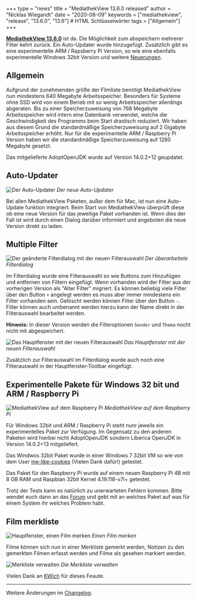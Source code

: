 +++
type = "news"
title = "MediathekView 13.6.0 released"
author = "Nicklas Wiegandt"
date = "2020-08-09"
keywords = ["mediathekview", "release", "13.6.0", "13.6"] # HTML Schlüsselwörter
tags = ["Allgemein"]
+++

**[MediathekView 13.6.0](https://mediathekview.de/download/)** ist da. Die Möglichkeit zum abspeichern mehrerer Filter kehrt zurück. Ein Auto-Updater wurde hinzugefügt. Zusätzlich gibt es eine experimentelle ARM / Rapsberry Pi Version, so wie eine ebenfalls experimentelle Windows 32bit Version und weitere [Neuerungen](https://mediathekview.de/changelog/13-6-0/).

## Allgemein

Aufgrund der zunehmenden größe der Filmliste benötigt MediathekView nun mindestens 640 Megabyte Arbeitsspeicher. Besonders für Systeme ohne SSD wird von einem Berieb mit so wenig Arbeitsspeicher allerdings abgeraten. Bis zu einer Speicherzuweisung von 768 Megabyte Arbeitsspeicher wird intern eine Datenbank verwendet, welche die Geschwindigkeit des Programms beim Start drastisch reduziert.
Wir haben aus diesem Grund die standardmäßige Speicherzuweisung auf 2 Gigabyte Arbeitsspeicher erhöht. Nur für die experimentelle ARM / Raspberry Pi Version haben wir die standardmäßige Speicherzuweisung auf 1280 Megabyte gesetzt.

Das mitgelieferte AdoptOpenJDK wurde auf Version 14.0.2+12 geupdatet.


## Auto-Updater 

![Der Auto-Updater](/images/news/mediathekview-13_6-linux-updater.png)
<em>Der neue Auto-Updater</em>

Bei allen MediathekView Paketen, außer dem für Mac, ist nun eine Auto-Update funktion integriert. Beim Start von MediathekView überprüft diese ob eine neue Version für das jeweilige Paket vorhanden ist. Wenn dies der Fall ist wird durch einen Dialog darüber informiert und angeboten die neue Version direkt zu laden.


## Multiple Filter

![Der geänderte Filterdialog mit der neuen Filterauswahl](/images/news/mediathekview-13_6-linux-filter-dialog.png)
<em>Der überarbeitete Filterdialog</em>

Im Filterdialog wurde eine Filterauswahl so wie Buttons zum Hinzufügen und entfernen von Filtern eingefügt. Wenn vorhanden wird der Filter aus der vorherigen Version als "Alter Filter" migriert. Es können beliebig viele Filter über den Button `+` angelegt werden es muss aber immer mindestens ein Filter vorhanden sein. Gelöscht werden können Filter über den Button `-`. Filter können auch umbenannt werden hierzu kann der Name direkt in der Filterauswahl bearbeitet werden.

**Hinweis:** In dieser Version werden die Filteroptionen `Sender` und `Thema` nocht nicht mit abgespeichert.

![Das Hauptfenster mit der neuen Filterauswahl](/images/news/mediathekview-13_6-linux-filter-auswahl-toolbar.png)
<em>Das Hauptfenster mit der neuen Filterauswahl</em>

Zusätzlich zur Filterauswahl im Filterdialog wurde auch noch eine Filterauswahl in der Hauptfenster-Toolbar eingefügt.

## Experimentelle Pakete für Windows 32 bit und ARM / Raspberry Pi

![MediathekView auf dem Raspberry Pi](/images/news/mediathekview-13_6-arm.png)
<em>MediathekView auf dem Raspberry Pi</em>

Für Windows 32bit und ARM / Raspberry Pi steht nunr jeweils ein experimentelles Paket zur Verfügung. Im Gegensatz zu den anderen Paketen wird hierbei nicht AdoptOpenJDK sondern Liberica OpenJDK in Version 14.0.2+13 mitgeliefert.

Das Windwos 32bit Paket wurde in einer Windows 7 32bit VM so wie von dem User [me-like-cookies](https://github.com/mediathekview/MediathekView/issues/520) (Vielen Dank dafür!) getestet.

Das Paket für den Raspberry Pi wurde auf einem neuen Raspberry Pi 4B mit 8 GB RAM und Raspbian 32bit Kernel 4.19.118-v7l+ getestet.

Trotz der Tests kann es natürlich zu unerwarteten Fehlern kommen. Bitte wendet euch dann an das [Forum](https://forum.mediathekview.de) und gebt mit an welches Paket auf was für einem System ihr welches Problem habt.

## Film merkliste

![Hauptfenster, einen Film merken](/images/news/mediathekview-13_6-linux-merkliste-film-merken.png)
<em>Einen Film merken</em>

Filme können sich nun in einer Merkliste gemerkt werden, Notizen zu den gemerkten Filmen erfasst werden und Filme als gesehen markiert werden.

![Merkliste verwalten](/images/news/mediathekview-13_6-linux-merkliste-verwalten.png)
<em>Die Merkliste verwalten</em>

Vielen Dank an [KWich](https://github.com/KWich) für dieses Feaute.


---

Weitere Änderungen im [Changelog](https://mediathekview.de/changelog/13-6-0/).
